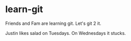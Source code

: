 # learn-git
Friends and Fam are learning git. Let's git 2 it.

Justin likes salad on Tuesdays. On Wednesdays it stucks.
